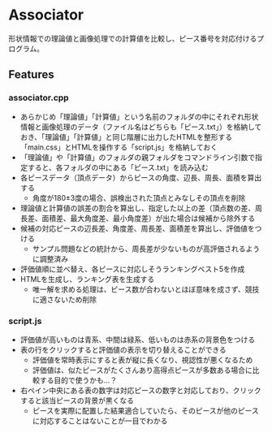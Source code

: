 
# Associator

形状情報での理論値と画像処理での計算値を比較し、ピース番号を対応付けるプログラム。

## Features

### associator.cpp
- あらかじめ「理論値」「計算値」という名前のフォルダの中にそれぞれ形状情報と画像処理のデータ（ファイル名はどちらも「ピース.txt」）を格納しておき、「理論値」「計算値」と同じ階層に出力したHTMLを整形する「main.css」とHTMLを操作する「script.js」を格納しておく
- 「理論値」や「計算値」のフォルダの親フォルダをコマンドライン引数で指定すると、各フォルダの中にある「ピース.txt」を読み込む
-  各ピースデータ（頂点データ）からピースの角度、辺長、周長、面積を算出する
   - 角度が180±3度の場合、誤検出された頂点とみなしその頂点を削除
- 理論値と計算値の誤差の割合を算出し、指定した以上の差（頂点数の差、周長差、面積差、最大角度差、最小角度差）が出た場合は候補から除外する
- 候補の対応ピースの辺長差、角度差、周長差、面積差を算出し、評価値をつける
   - サンプル問題などの統計から、周長差が少ないものが高評価されるように調整済み
- 評価値順に並べ替え、各ピースに対応しそうランキングベスト5を作成
- HTMLを生成し、ランキング表を生成する
    - 唯一解を求める処理は、ピース数が合わないとほぼ意味を成さず、競技に適さないため削除

### script.js
- 評価値が高いものは青系、中間は緑系、低いものは赤系の背景色をつける
- 表の行をクリックすると評価値の表示を切り替えることができる
    - 評価値を常時表示にすると表が縦に長くなり、視認性が悪くなるため
    - 評価値は、似たピースがたくさんあり高得点ピースが多数ある場合に比較する目的で使うかも…？
- 右ペイン中央にある表の数字は対応ピースの数字と対応しており、クリックすると該当ピースの背景が黒くなる
    - ピースを実際に配置した結果適合していたら、そのピースが他のピースに対応することはないことが一目でわかる
